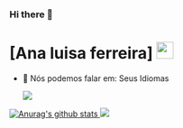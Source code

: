 ### Hi there 👋
# [Ana luisa ferreira] <img src="https://github.com/TheDudeThatCode/TheDudeThatCode/blob/master/Assets/Mario_Hello_Big.gif" width="30px">
- 📣 Nós podemos falar em: <portugues>Seus Idiomas</espanhol>


  <a href="#" alternativo="Gmail">
    <img src="https://img.shields.io/badge/-Gmail-FF0000?style=flat-square&labelColor=FF0000&logo=gmail&logoColor=white&link=analuisaferreira250@gmail.com"/></a>
      <a href="#" alternativo="Instagram">

<a href="https://github-readme-stats.anuraghazra1.vercel.app/api?username=Duduxs"><img src="https://github-readme-stats.anuraghazra1.vercel.app/api?username=Duduxs&show_icons=true&include_all_commits=true&theme=radical" alt="Anurag's github stats"/>
    <img src="https://img.shields.io/badge/-Instagram-DF0174?style=flat-square&labelColor=DF0174&logo=instagram&logoColor=white&link=https://www.instagram.com/ana000_4?igsh=MXBnMmwyZ2xmZG1leg=="/></a>
<!--

<!--
**vngss/vngss** is a ✨ _special_ ✨ repository because its `README.md` (this file) appears on your GitHub profile.

Here are some ideas to get you started:

- 🔭 I’m currently working on ...
- 🌱 I’m currently learning ...
- 👯 I’m looking to collaborate on ...
- 🤔 I’m looking for help with ...
- 💬 Ask me about ...
- 📫 How to reach me: ...
- 😄 Pronouns: ...
- ⚡ Fun fact: ...
-->

